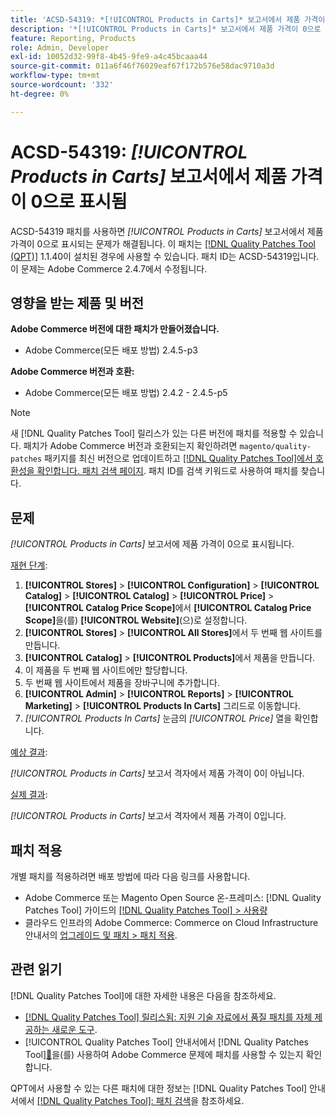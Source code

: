 ```yaml
---
title: 'ACSD-54319: *[!UICONTROL Products in Carts]* 보고서에서 제품 가격이 0으로 표시됨'
description: '*[!UICONTROL Products in Carts]* 보고서에서 제품 가격이 0으로 표시되는 Adobe Commerce 문제를 해결하려면 ACSD-54319 패치를 적용합니다'
feature: Reporting, Products
role: Admin, Developer
exl-id: 10052d32-99f8-4b45-9fe9-a4c45bcaaa44
source-git-commit: 011a6f46f76029eaf67f172b576e58dac9710a3d
workflow-type: tm+mt
source-wordcount: '332'
ht-degree: 0%

---
```


# ACSD-54319: *[!UICONTROL Products in Carts]* 보고서에서 제품 가격이 0으로 표시됨

ACSD-54319 패치를 사용하면 *[!UICONTROL Products in Carts]* 보고서에서 제품 가격이 0으로 표시되는 문제가 해결됩니다. 이 패치는 [[!DNL Quality Patches Tool (QPT)]](https://experienceleague.adobe.com/en/docs/commerce-operations/tools/quality-patches-tool/quality-patches-tool-to-self-serve-quality-patches) 1.1.40이 설치된 경우에 사용할 수 있습니다. 패치 ID는 ACSD-54319입니다. 이 문제는 Adobe Commerce 2.4.7에서 수정됩니다.

## 영향을 받는 제품 및 버전

**Adobe Commerce 버전에 대한 패치가 만들어졌습니다.**

* Adobe Commerce(모든 배포 방법) 2.4.5-p3

**Adobe Commerce 버전과 호환:**

* Adobe Commerce(모든 배포 방법) 2.4.2 - 2.4.5-p5

>[!NOTE]
>
>새 [!DNL Quality Patches Tool] 릴리스가 있는 다른 버전에 패치를 적용할 수 있습니다. 패치가 Adobe Commerce 버전과 호환되는지 확인하려면 `magento/quality-patches` 패키지를 최신 버전으로 업데이트하고 [[!DNL Quality Patches Tool]에서 호환성을 확인합니다. 패치 검색 페이지](https://experienceleague.adobe.com/tools/commerce-quality-patches/index.html). 패치 ID를 검색 키워드로 사용하여 패치를 찾습니다.

## 문제

*[!UICONTROL Products in Carts]* 보고서에 제품 가격이 0으로 표시됩니다.

<u>재현 단계</u>:

1. **[!UICONTROL Stores]** > **[!UICONTROL Configuration]** > **[!UICONTROL Catalog]** > **[!UICONTROL Catalog]** > **[!UICONTROL Price]** > **[!UICONTROL Catalog Price Scope]**&#x200B;에서 **[!UICONTROL Catalog Price Scope]**&#x200B;을(를) **[!UICONTROL Website]**(으)로 설정합니다.
1. **[!UICONTROL Stores]** > **[!UICONTROL All Stores]**&#x200B;에서 두 번째 웹 사이트를 만듭니다.
1. **[!UICONTROL Catalog]** > **[!UICONTROL Products]**&#x200B;에서 제품을 만듭니다.
1. 이 제품을 두 번째 웹 사이트에만 할당합니다.
1. 두 번째 웹 사이트에서 제품을 장바구니에 추가합니다.
1. **[!UICONTROL Admin]** > **[!UICONTROL Reports]** > **[!UICONTROL Marketing]** > **[!UICONTROL Products In Carts]** 그리드로 이동합니다.
1. *[!UICONTROL Products In Carts]* 눈금의 *[!UICONTROL Price]* 열을 확인합니다.

<u>예상 결과</u>:

*[!UICONTROL Products in Carts]* 보고서 격자에서 제품 가격이 0이 아닙니다.

<u>실제 결과</u>:

*[!UICONTROL Products in Carts]* 보고서 격자에서 제품 가격이 0입니다.

## 패치 적용

개별 패치를 적용하려면 배포 방법에 따라 다음 링크를 사용합니다.

* Adobe Commerce 또는 Magento Open Source 온-프레미스: [!DNL Quality Patches Tool] 가이드의 [[!DNL Quality Patches Tool] > 사용량](/help/tools/quality-patches-tool/usage.md)
* 클라우드 인프라의 Adobe Commerce: Commerce on Cloud Infrastructure 안내서의 [업그레이드 및 패치 > 패치 적용](https://experienceleague.adobe.com/docs/commerce-cloud-service/user-guide/develop/upgrade/apply-patches.html).

## 관련 읽기

[!DNL Quality Patches Tool]에 대한 자세한 내용은 다음을 참조하세요.

* [[!DNL Quality Patches Tool] 릴리스됨: 지원 기술 자료에서 품질 패치를 자체 제공하는 새로운 도구](https://experienceleague.adobe.com/en/docs/commerce-operations/tools/quality-patches-tool/quality-patches-tool-to-self-serve-quality-patches).
* [!UICONTROL Quality Patches Tool] 안내서에서  [!DNL Quality Patches Tool][&#128279;](/help/tools/quality-patches-tool/patches-available-in-qpt/check-patch-for-magento-issue-with-magento-quality-patches.md)을(를) 사용하여 Adobe Commerce 문제에 패치를 사용할 수 있는지 확인합니다.


QPT에서 사용할 수 있는 다른 패치에 대한 정보는 [!DNL Quality Patches Tool] 안내서에서 [[!DNL Quality Patches Tool]: 패치 검색](https://experienceleague.adobe.com/tools/commerce-quality-patches/index.html)을 참조하세요.
